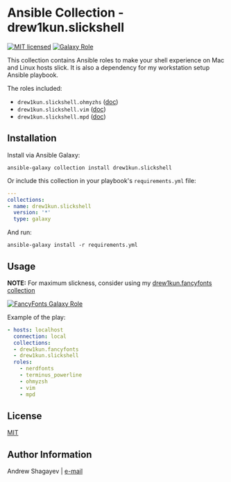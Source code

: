 # Ansible Collection - drew1kun.slickshell

[![MIT licensed][mit-badge]][mit-link]
[![Galaxy Role][collection-badge]][galaxy-link]

This collection contains Ansible roles to make your shell experience on Mac and Linux hosts slick.
It is also a dependency for my workstation setup Ansible playbook.

The roles included:

  - `drew1kun.slickshell.ohmyzhs` ([doc](https://github.com/drew1kun/ansible-collection-slickshell/blob/main/roles/ohmyzsh/README.md))
  - `drew1kun.slickshell.vim` ([doc](https://github.com/drew1kun/ansible-collection-slickshell/blob/main/roles/vim/README.md))
  - `drew1kun.slickshell.mpd` ([doc](https://github.com/drew1kun/ansible-collection-slickshell/blob/main/roles/mpd/README.md))

## Installation

Install via Ansible Galaxy:

```
ansible-galaxy collection install drew1kun.slickshell
```

Or include this collection in your playbook's `requirements.yml` file:

```yaml
---
collections:
- name: drew1kun.slickshell
  version: '*'
  type: galaxy
```
And run:
```
ansible-galaxy install -r requirements.yml
```

## Usage

**NOTE:** For maximum slickness, consider using my [drew1kun.fancyfonts collection][fancyfonts-collection-link]

[![FancyFonts Galaxy Role][fancyfonts-collection-badge]][fancyfonts-galaxy-link]

Example of the play:

```yaml
- hosts: localhost
  connection: local
  collections:
  - drew1kun.fancyfonts
  - drew1kun.slickshell
  roles:
    - nerdfonts
    - terminus_powerline
    - ohmyzsh
    - vim
    - mpd
```

## License

[MIT][mit-link]

## Author Information

Andrew Shagayev | [e-mail](mailto:drew-kun@protonmail.com)

[collection-badge]: https://img.shields.io/badge/collection-drew1kun.slickshell-green.svg
[galaxy-link]: https://galaxy.ansible.com/drew1kun/slickshell
[mit-badge]: https://img.shields.io/badge/license-MIT-blue.svg
[mit-link]: https://raw.githubusercontent.com/drew1kun/ansible-collection-slickshell/main/LICENSE
[fancyfonts-collection-badge]: https://img.shields.io/badge/collection-drew1kun.fancyfonts-green.svg
[fancyfonts-collection-link]: https://github.com/drew1kun/ansible-collection-fancyfonts
[fancyfonts-galaxy-link]: https://galaxy.ansible.com/drew1kun/fancyfonts
